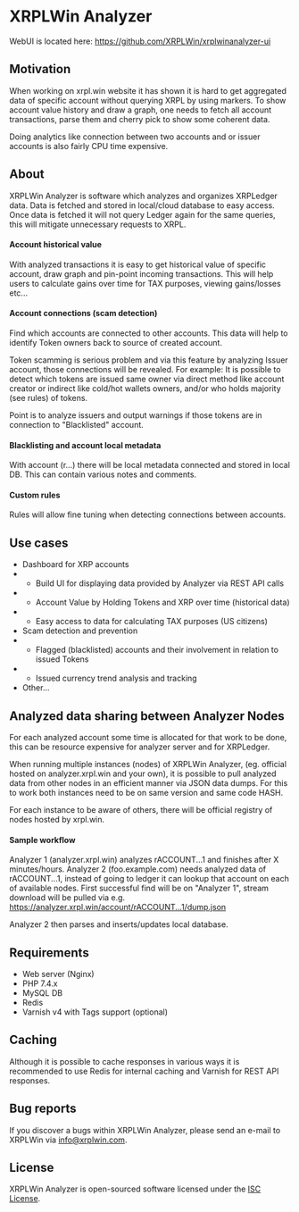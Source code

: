 # XRPLWin Analyzer

WebUI is located here: https://github.com/XRPLWin/xrplwinanalyzer-ui

## Motivation

When working on xrpl.win website it has shown it is hard to get aggregated data of specific account
without querying XRPL by using markers. To show account value history and draw a graph, one needs to
fetch all account transactions, parse them and cherry pick to show some coherent data.

Doing analytics like connection between two accounts and or issuer accounts is also fairly CPU time expensive.

## About

XRPLWin Analyzer is software which analyzes and organizes XRPLedger data.
Data is fetched and stored in local/cloud database to easy access. Once data is fetched it will not
query Ledger again for the same queries, this will mitigate unnecessary requests to XRPL.

#### Account historical value

With analyzed transactions it is easy to get historical value of specific account, draw graph and pin-point
incoming transactions. This will help users to calculate gains over time for TAX purposes, viewing gains/losses etc...

#### Account connections (scam detection)

Find which accounts are connected to other accounts. This data will help to identify Token owners back to source of created account.

Token scamming is serious problem and via this feature by analyzing Issuer account, those connections will be revealed.
For example: It is possible to detect which tokens are issued same owner via direct method like account creator or indirect like
cold/hot wallets owners, and/or who holds majority (see rules) of tokens.

Point is to analyze issuers and output warnings if those tokens are in connection to "Blacklisted" account.

#### Blacklisting and account local metadata

With account (r...) there will be local metadata connected and stored in local DB. This can contain various notes and comments.

#### Custom rules

Rules will allow fine tuning when detecting connections between accounts.

## Use cases

- Dashboard for XRP accounts
- * Build UI for displaying data provided by Analyzer via REST API calls
- * Account Value by Holding Tokens and XRP over time (historical data)
- * Easy access to data for calculating TAX purposes (US citizens)
- Scam detection and prevention
- * Flagged (blacklisted) accounts and their involvement in relation to issued Tokens
- * Issued currency trend analysis and tracking
- Other...

## Analyzed data sharing between Analyzer Nodes

For each analyzed account some time is allocated for that work to be done, this can be resource expensive for
analyzer server and for XRPLedger.

When running multiple instances (nodes) of XRPLWin Analyzer, (eg. official hosted on analyzer.xrpl.win and your own),
it is possible to pull analyzed data from other nodes in an efficient manner via JSON data dumps. For this to work both
instances need to be on same version and same code HASH.

For each instance to be aware of others, there will be official registry of nodes hosted by xrpl.win.

#### Sample workflow

Analyzer 1 (analyzer.xrpl.win) analyzes rACCOUNT...1 and finishes after X minutes/hours.
Analyzer 2 (foo.example.com) needs analyzed data of rACCOUNT...1, instead of going to ledger it can lookup that account on each
of available nodes. First successful find will be on "Analyzer 1", stream download will be pulled via e.g. https://analyzer.xrpl.win/account/rACCOUNT...1/dump.json

Analyzer 2 then parses and inserts/updates local database.

## Requirements

* Web server (Nginx)
* PHP 7.4.x
* MySQL DB
* Redis
* Varnish v4 with Tags support (optional)

## Caching

Although it is possible to cache responses in various ways it is recommended to use Redis for internal caching and
Varnish for REST API responses.

## Bug reports

If you discover a bugs within XRPLWin Analyzer, please send an e-mail to XRPLWin via [info@xrplwin.com](mailto:info@xrplwin.com).

## License

XRPLWin Analyzer is open-sourced software licensed under the [ISC License](/LICENSE.md).
